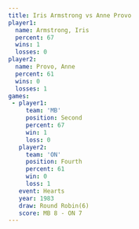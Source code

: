 ```yaml
---
title: Iris Armstrong vs Anne Provo
player1:               
  name: Armstrong, Iris
  percent: 67          
  wins: 1              
  losses: 0            
player2:               
  name: Provo, Anne    
  percent: 61          
  wins: 0              
  losses: 1            
games:
 - player1:          
     team: 'MB'      
     position: Second
     percent: 67     
     win: 1          
     loss: 0         
   player2:          
     team: 'ON'      
     position: Fourth
     percent: 61     
     win: 0          
     loss: 1         
   event: Hearts       
   year: 1983          
   draw: Round Robin(6)
   score: MB 8 - ON 7  
---
```

